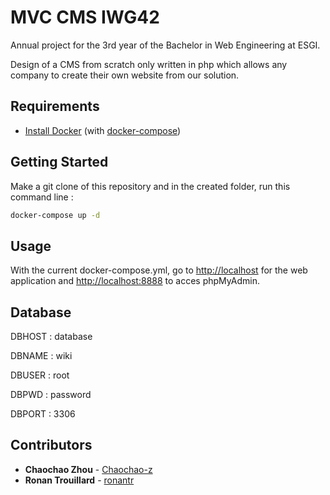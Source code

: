 # MVC CMS IWG42

Annual project for the 3rd year of the Bachelor in Web Engineering at ESGI.

Design of a CMS from scratch only written in php which allows any company to create their own website from our solution.


## Requirements
* [Install Docker](https://docs.docker.com/get-docker/) (with [docker-compose](https://docs.docker.com/compose/install/))

## Getting Started
Make a git clone of this repository and in the created folder, run this command line :
```sh
docker-compose up -d
```

## Usage
With the current docker-compose.yml, go to [http://localhost](http://localhost) for the web application and [http://localhost:8888](http://localhost:8888) to acces phpMyAdmin.

## Database
DBHOST : database

DBNAME : wiki

DBUSER : root

DBPWD  : password

DBPORT : 3306

## Contributors
* **Chaochao Zhou** - [Chaochao-z](https://github.com/Chaochao-z)
* **Ronan Trouillard** - [ronantr](https://github.com/ronantr)
